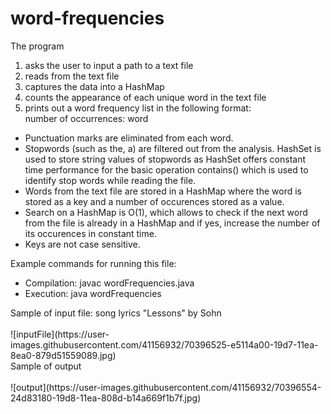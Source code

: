 # word-frequencies
The program 
1. asks the user to input a path to a text file
2. reads from the text file
3. captures the data into a HashMap
4. counts the appearance of each unique word in the text file
5. prints out a word frequency list in the following format:<br/>
 number of occurrences: word

- Punctuation marks are eliminated from each word.
- Stopwords (such as the, a) are filtered out from the analysis. HashSet is used to store string values of stopwords
as HashSet offers constant time performance for the basic operation contains() which is used to identify stop words while 
reading the file.
- Words from the text file are stored in a HashMap where the word is stored as a key and a number of occurences stored as a value.
- Search on a HashMap is O(1), which allows to check if the next word from the file is already in a HashMap 
and if yes, increase the number of its occurences in constant time.
- Keys are not case sensitive.<br/>

Example commands for running this file:
 *  Compilation:  javac wordFrequencies.java
 *  Execution:    java wordFrequencies
 
 <div class="paragraph">
 Sample of input file: song lyrics "Lessons" by Sohn
 </div><br/>
![inputFile](https://user-images.githubusercontent.com/41156932/70396525-e5114a00-19d7-11ea-8ea0-879d51559089.jpg)
 <div class="paragraph">
Sample of output
</div><br/>
![output](https://user-images.githubusercontent.com/41156932/70396554-24d83180-19d8-11ea-808d-b14a669f1b7f.jpg)

 

